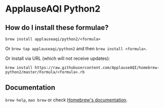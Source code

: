 # ApplauseAQI Python2

## How do I install these formulae?
`brew install applauseaqi/python2/<formula>`

Or `brew tap applauseaqi/python2` and then `brew install <formula>`.

Or install via URL (which will not receive updates):

```
brew install https://raw.githubusercontent.com/ApplauseAQI/homebrew-python2/master/Formula/<formula>.rb
```

## Documentation
`brew help`, `man brew` or check [Homebrew's documentation](https://docs.brew.sh).
